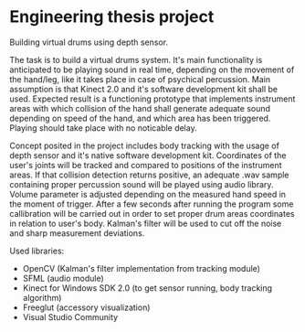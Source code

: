 # Engineering thesis project
Building virtual drums using depth sensor.

The task is to build a virtual drums system. It's main functionality is anticipated to be playing sound in real time, depending on the movement of the hand/leg, like it takes place in case of psychical percussion. Main assumption is that Kinect 2.0 and it's software development kit shall be used. Expected result is a functioning prototype that implements instrument areas with which collision of the hand shall generate adequate sound depending on speed of the hand, and which area has been triggered. Playing should take place with no noticable delay. 

Concept posited in the project includes body tracking with the usage of depth sensor and it's native software development kit. Coordinates of the user's joints will be tracked and compared to positions of the instrument areas. If that collision detection returns positive, an adequate .wav sample containing proper percussion sound will be played using audio library. Volume parameter is adjusted depending on the measured hand speed in the moment of trigger. After a few seconds after running the program some callibration will be carried out in order to set proper drum areas coordinates in relation to user's body. Kalman's filter will be used to cut off the noise and sharp measurement deviations.

Used libraries: 
- OpenCV (Kalman's filter implementation from tracking module)
- SFML (audio module)
- Kinect for Windows SDK 2.0 (to get sensor running, body tracking algorithm)
- Freeglut (accessory visualization)
- Visual Studio Community 


